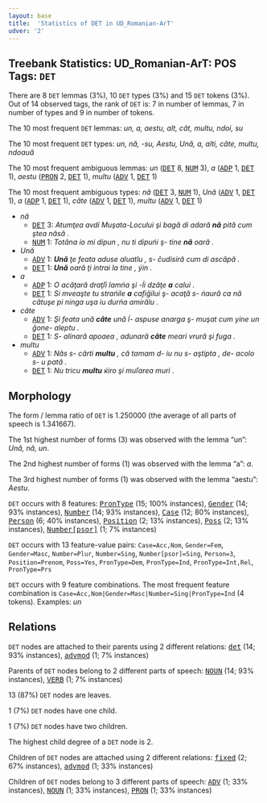 ```yaml
---
layout: base
title:  'Statistics of DET in UD_Romanian-ArT'
udver: '2'
---
```


## Treebank Statistics: UD_Romanian-ArT: POS Tags: `DET`

There are 8 `DET` lemmas (3%), 10 `DET` types (3%) and 15 `DET` tokens (3%).
Out of 14 observed tags, the rank of `DET` is: 7 in number of lemmas, 7 in number of types and 9 in number of tokens.

The 10 most frequent `DET` lemmas: <em>un, a, aestu, alt, cât, multu, ndoi, su</em>

The 10 most frequent `DET` types:  <em>un, nă, -su, Aestu, Ună, a, alti, câte, multu, ndoauă</em>

The 10 most frequent ambiguous lemmas: <em>un</em> (<tt><a href="ro_art-pos-DET.html">DET</a></tt> 8, <tt><a href="ro_art-pos-NUM.html">NUM</a></tt> 3), <em>a</em> (<tt><a href="ro_art-pos-ADP.html">ADP</a></tt> 1, <tt><a href="ro_art-pos-DET.html">DET</a></tt> 1), <em>aestu</em> (<tt><a href="ro_art-pos-PRON.html">PRON</a></tt> 2, <tt><a href="ro_art-pos-DET.html">DET</a></tt> 1), <em>multu</em> (<tt><a href="ro_art-pos-ADV.html">ADV</a></tt> 1, <tt><a href="ro_art-pos-DET.html">DET</a></tt> 1)

The 10 most frequent ambiguous types:  <em>nă</em> (<tt><a href="ro_art-pos-DET.html">DET</a></tt> 3, <tt><a href="ro_art-pos-NUM.html">NUM</a></tt> 1), <em>Ună</em> (<tt><a href="ro_art-pos-ADV.html">ADV</a></tt> 1, <tt><a href="ro_art-pos-DET.html">DET</a></tt> 1), <em>a</em> (<tt><a href="ro_art-pos-ADP.html">ADP</a></tt> 1, <tt><a href="ro_art-pos-DET.html">DET</a></tt> 1), <em>câte</em> (<tt><a href="ro_art-pos-ADV.html">ADV</a></tt> 1, <tt><a href="ro_art-pos-DET.html">DET</a></tt> 1), <em>multu</em> (<tt><a href="ro_art-pos-ADV.html">ADV</a></tt> 1, <tt><a href="ro_art-pos-DET.html">DET</a></tt> 1)


* <em>nă</em>
  * <tt><a href="ro_art-pos-DET.html">DET</a></tt> 3: <em>Atumţea avdi Muşata-Locului şi bagă di adară <b>nă</b> pită cum ştea nâsă .</em>
  * <tt><a href="ro_art-pos-NUM.html">NUM</a></tt> 1: <em>Totâna io mi dipun , nu ti dipuńi ş- tine <b>nă</b> oară .</em>
* <em>Ună</em>
  * <tt><a href="ro_art-pos-ADV.html">ADV</a></tt> 1: <em><b>Ună</b> ţe feata aduse aluatlu , s- ĉudisirâ cum di ascăpă .</em>
  * <tt><a href="ro_art-pos-DET.html">DET</a></tt> 1: <em><b>Ună</b> oară ţi intrai la tine , ýin .</em>
* <em>a</em>
  * <tt><a href="ro_art-pos-ADP.html">ADP</a></tt> 1: <em>O acăţarâ draţľi lamńa şi -ĺi dzâţe <b>a</b> calui .</em>
  * <tt><a href="ro_art-pos-DET.html">DET</a></tt> 1: <em>Si mveaşte tu strańile <b>a</b> cafiĝilui ş- acaţă s- ńaură ca nă cătuşe pi ninga uşa iu durńa amirălu .</em>
* <em>câte</em>
  * <tt><a href="ro_art-pos-ADV.html">ADV</a></tt> 1: <em>Şi feata ună <b>câte</b> ună ĺ- aspuse anarga ş- muşat cum yine un ĝone- aleptu .</em>
  * <tt><a href="ro_art-pos-DET.html">DET</a></tt> 1: <em>S- alinarâ apoaea , adunarâ <b>câte</b> meari vrurâ şi fuga .</em>
* <em>multu</em>
  * <tt><a href="ro_art-pos-ADV.html">ADV</a></tt> 1: <em>Nâs s- cârti <b>multu</b> , că tamam d- iu nu s- aştipta , de- acolo s- u patâ .</em>
  * <tt><a href="ro_art-pos-DET.html">DET</a></tt> 1: <em>Nu tricu <b>multu</b> ќiro şi muľarea muri .</em>

## Morphology

The form / lemma ratio of `DET` is 1.250000 (the average of all parts of speech is 1.341667).

The 1st highest number of forms (3) was observed with the lemma “un”: <em>Ună, nă, un</em>.

The 2nd highest number of forms (1) was observed with the lemma “a”: <em>a</em>.

The 3rd highest number of forms (1) was observed with the lemma “aestu”: <em>Aestu</em>.

`DET` occurs with 8 features: <tt><a href="ro_art-feat-PronType.html">PronType</a></tt> (15; 100% instances), <tt><a href="ro_art-feat-Gender.html">Gender</a></tt> (14; 93% instances), <tt><a href="ro_art-feat-Number.html">Number</a></tt> (14; 93% instances), <tt><a href="ro_art-feat-Case.html">Case</a></tt> (12; 80% instances), <tt><a href="ro_art-feat-Person.html">Person</a></tt> (6; 40% instances), <tt><a href="ro_art-feat-Position.html">Position</a></tt> (2; 13% instances), <tt><a href="ro_art-feat-Poss.html">Poss</a></tt> (2; 13% instances), <tt><a href="ro_art-feat-Number-psor.html">Number[psor]</a></tt> (1; 7% instances)

`DET` occurs with 13 feature-value pairs: `Case=Acc,Nom`, `Gender=Fem`, `Gender=Masc`, `Number=Plur`, `Number=Sing`, `Number[psor]=Sing`, `Person=3`, `Position=Prenom`, `Poss=Yes`, `PronType=Dem`, `PronType=Ind`, `PronType=Int,Rel`, `PronType=Prs`

`DET` occurs with 9 feature combinations.
The most frequent feature combination is `Case=Acc,Nom|Gender=Masc|Number=Sing|PronType=Ind` (4 tokens).
Examples: <em>un</em>


## Relations

`DET` nodes are attached to their parents using 2 different relations: <tt><a href="ro_art-dep-det.html">det</a></tt> (14; 93% instances), <tt><a href="ro_art-dep-advmod.html">advmod</a></tt> (1; 7% instances)

Parents of `DET` nodes belong to 2 different parts of speech: <tt><a href="ro_art-pos-NOUN.html">NOUN</a></tt> (14; 93% instances), <tt><a href="ro_art-pos-VERB.html">VERB</a></tt> (1; 7% instances)

13 (87%) `DET` nodes are leaves.

1 (7%) `DET` nodes have one child.

1 (7%) `DET` nodes have two children.

The highest child degree of a `DET` node is 2.

Children of `DET` nodes are attached using 2 different relations: <tt><a href="ro_art-dep-fixed.html">fixed</a></tt> (2; 67% instances), <tt><a href="ro_art-dep-advmod.html">advmod</a></tt> (1; 33% instances)

Children of `DET` nodes belong to 3 different parts of speech: <tt><a href="ro_art-pos-ADV.html">ADV</a></tt> (1; 33% instances), <tt><a href="ro_art-pos-NOUN.html">NOUN</a></tt> (1; 33% instances), <tt><a href="ro_art-pos-PRON.html">PRON</a></tt> (1; 33% instances)

